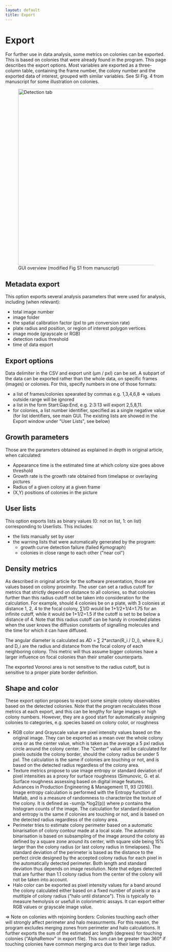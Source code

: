 ```yaml
---
layout: default
title: Export
---
```

# Export 

For further use in data analysis, some metrics on colonies can be exported. This is based on colonies that were already found in the program. This page describes the export options. Most variables are exported as a three-column table, containing the frame number, the colony number and the exported data of interest, grouped with similar variables. See SI Fig. 4 from manuscript for some illustration on colonies.

<figure>
  <img src="{{site.url}}/assets/images/ExportMenu.png" alt="Detection tab" width="550px"/>
  <figcaption>GUI overview (modified Fig S1 from manuscript) </figcaption>
</figure>

## Metadata export

This option exports several analysis parameters that were used for analysis, including (when relevant):
- total image number
- image folder
- the spatial calibration factor (pxl to µm conversion rate)
- plate radius and position, or region of interest polygon vertices
- image mode (grayscale or RGB)
- detection radius threshold
- time of data export

## Export options

Data delimiter in the CSV and export unit (µm / pxl) can be set. A subpart of the data can be exported rather than the whole data, on specific frames (images) or colonies. For this, specify numbers in one of those formats:
- a list of frames/colonies spearated by commas e.g. 1,3,4,6,8 => values outside range will be ignored
- a list in the form Start:Gap:End, e.g. 2:3:13 will export 2,5,8,11.
- for colonies, a list number identifier, specified as a single negative value (for list identifiers, see main GUI. The existing lists are showed in the Export window under "User Lists", see below)

## Growth parameters

Those are the parameters obtained as explained in depth in original article, when calculated:
- Appearance time is the estimated time at which colony size goes above threshold
- Growth rate is the growth rate obtained from timelapse or overlaying pictures
- Radius of a given colony at a given frame
- (X,Y) positions of colonies in the picture

## User lists
This option exports lists as binary values (0: not on list, 1: on list) corresponding to Userlists. This includes:
- the lists manually set by user
- the warning lists that were automatically generated by the program:
    - growth curve detection failure (failed Kymograph) 
    - colonies in close range to each other ("near col")
  
 ## Density metrics
 
 As described in original article for the software presentation, those are values based on colony proximity. The user can set a radius cutoff for metrics that strictly depend on distance to all colonies, so that colonies further than this radius cutoff not be taken into consideration for the calculation. 
 For example, should 4 colonies be on a plate, with 3 colonies at distance 1, 2, 4 to the focal colony, ∑1/D would be 1+1/2+1/4=1.75 for an infinite cutoff, while it would be 1+1/2=1.5 if the cutoff is set to be below a distance of 4. Note that this radius cutoff can be handy in crowded plates when the user knows the diffusion constants of signalling molecules and the time for which it can have diffused.
 
The angular diameter is calculated as 𝐴D = ∑ 2*arctan(R_i / D_i), where R_i and D_i are the radius and distance from the focal colony of each neighboring colony. This metric will thus assume bigger colonies have a larger influence on focal colonies than their smaller counterparts.

The exported Voronoi area is not sensitive to the radius cutoff, but is sensitive to a proper plate border definition.

## Shape and color

These export option proposes to export some simple colony observables based on the detected colonies. Note that the program recalculates those metrics at each export, and this can be lengthy for large images or high colony numbers. However, they are a good start for automatically assigning colonies to categories, e.g. species based on colony color, or roughness
- RGB color and Grayscale value are pixel intensity values based on the original image. They can be exported as a mean over the whole colony area or as the center value, which is taken as the average a 5 pxl radius circle around the colony center. The "Center" value will be calculated for pixels outside the colony border, should the colony radius be under 5 pxl. The calculation is the same if colonies are touching or not, and is based on the detected radius regardless of the colony area.
- Texture metrics propose to use image entropy or standard deviation of pixel intensities as a proxy for surface roughness (Simunovic, G. et al. Surface roughness assessing based on digital image features. Advances in Production Engineering & Management 11, 93 (2016)). Image entropy calculation is performed with the Entropy function of Matlab, and is a measure of randomness to characterize the texture of the colony.  It is defined as -sum(p.*log2(p)) where p contains the histogram counts of the image. The calculation for standard deviation and entropy is the same if colonies are touching or not, and is based on the detected radius regardless of the colony area.
- Perimeter tries to estimate colony perimeter based on a automatic binarisation of colony contour made at a local scale. The automatic binarisation is based on subsampling of the image around the colony as defined by a square zone around its center, with square side being 15% larger than the colony radius (or last colony radius in timelapses). The standard deviation of the perimeter is based as the distance to the perfect circle designed by the accepted colony radius for each pixel in the automatically detected perimeter. Both length and standard deviation thus depends on image resolution. Note that edges detected that are further than 1.1 colony radius from the center of the colony will not be taken into account.
- Halo color can be exported as pixel intensity values for a band around the colony calculated either based on a fixed number of pixels or as a mutltiple of colony radius ("halo until distance"). This is typically to measure hemolysis or usefull in colorimetric assays. It can export either RGB values or grayscale image value.

=> Note on colonies with rejoining borders: 
Colonies touching each other will strongly affect perimeter and halo measurments. For this reason, the program excludes merging zones from perimeter and halo calculations. It further exports the sum of the estimated arc length (degrees) for touching colonies ("AlphaRemov" in export file). This sum can be greater than 360° if touching colonies have common merging arcs due to their large radius.



